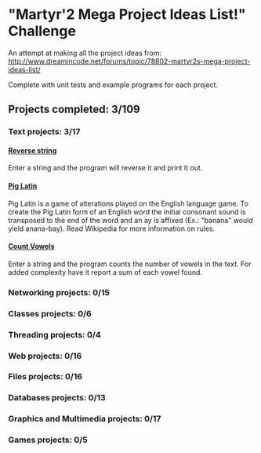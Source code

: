 # "Martyr'2 Mega Project Ideas List!" Challenge
An attempt at making all the project ideas from: http://www.dreamincode.net/forums/topic/78802-martyr2s-mega-project-ideas-list/

Complete with unit tests and example programs for each project.

## Projects completed: 3/109

### Text projects: 3/17

#### [Reverse string](Text/ReverseString)
Enter a string and the program will reverse it and print it out.

#### [Pig Latin](Text/PigLatin)
Pig Latin is a game of alterations played on the English language game. To create the Pig Latin form of an English word the initial consonant sound is transposed to the end of the word and an ay is affixed (Ex.: "banana" would yield anana-bay). Read Wikipedia for more information on rules.

#### [Count Vowels](Text/CountVowels)
Enter a string and the program counts the number of vowels in the text. For added complexity have it report a sum of each vowel found.

### Networking projects: 0/15

### Classes projects: 0/6

### Threading projects: 0/4

### Web projects: 0/16

### Files projects: 0/16

### Databases projects: 0/13

### Graphics and Multimedia projects: 0/17

### Games projects: 0/5

